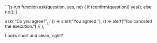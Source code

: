 \`\`\`js run function ask(question, yes, no) { if (confirm(question)) yes(); else no(); }

ask( “Do you agree?”, _!_ () =&gt; alert(“You agreed.”), () =&gt; alert(“You canceled the execution.”) _/!_ ); \`\`\`

Looks short and clean, right?
